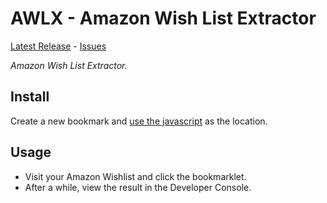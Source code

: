 # AWLX - Amazon Wish List Extractor
[Latest Release] - [Issues]

_Amazon Wish List Extractor._

[Latest Release]: https://github.com/metaist/awlx/releases/latest
[Issues]: https://github.com/metaist/awlx/issues

## Install
Create a new bookmark and [use the javascript](bookmarklet.js) as the location.

## Usage
- Visit your Amazon Wishlist and click the bookmarklet.
- After a while, view the result in the Developer Console.
